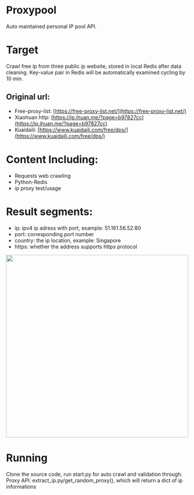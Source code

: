 # Proxypool
Auto maintained personal IP pool API.

# Target 
Crawl free ip from three public ip website, stored in local Redis after data cleaning. Key-value pair in Redis will be automatically examined cycling by 10 min.</br>
## Original url:
- Free-proxy-list: [https://free-proxy-list.net/](https://free-proxy-list.net/) </br>
- Xiaohuan http: [https://ip.ihuan.me/?page=b97827cc](https://ip.ihuan.me/?page=b97827cc) </br>
- Kuaidaili: [https://www.kuaidaili.com/free/dps/](https://www.kuaidaili.com/free/dps/) </br>

# Content Including:
- Requests web crawling 
- Python-Redis
- ip proxy test/usage

# Result segments:
- ip: ipv4 ip adress with port, example: 51.161.56.52:80
- port: corresponding port number
- country: the ip location, example: Singapore
- https: whether the address supports https protocol
<img src="https://github.com/user-attachments/assets/da556099-3c2b-4710-a97a-c140643d38f5" width="500px" length="300px">

# Running
Clone the source code, run start.py for auto crawl and validation through. </br>
Proxy API: extract_ip.py/get_random_proxy(), which will return a dict of ip informations
